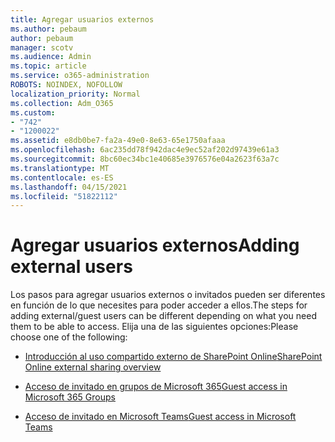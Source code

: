 ```yaml
---
title: Agregar usuarios externos
ms.author: pebaum
author: pebaum
manager: scotv
ms.audience: Admin
ms.topic: article
ms.service: o365-administration
ROBOTS: NOINDEX, NOFOLLOW
localization_priority: Normal
ms.collection: Adm_O365
ms.custom:
- "742"
- "1200022"
ms.assetid: e8db0be7-fa2a-49e0-8e63-65e1750afaaa
ms.openlocfilehash: 6ac235dd78f942dac4e9ec52af202d97439e61a3
ms.sourcegitcommit: 8bc60ec34bc1e40685e3976576e04a2623f63a7c
ms.translationtype: MT
ms.contentlocale: es-ES
ms.lasthandoff: 04/15/2021
ms.locfileid: "51822112"
---
```

# <a name="adding-external-users"></a><span data-ttu-id="43669-102">Agregar usuarios externos</span><span class="sxs-lookup"><span data-stu-id="43669-102">Adding external users</span></span>

<span data-ttu-id="43669-103">Los pasos para agregar usuarios externos o invitados pueden ser diferentes en función de lo que necesites para poder acceder a ellos.</span><span class="sxs-lookup"><span data-stu-id="43669-103">The steps for adding external/guest users can be different depending on what you need them to be able to access.</span></span> <span data-ttu-id="43669-104">Elija una de las siguientes opciones:</span><span class="sxs-lookup"><span data-stu-id="43669-104">Please choose one of the following:</span></span>
  
- [<span data-ttu-id="43669-105">Introducción al uso compartido externo de SharePoint Online</span><span class="sxs-lookup"><span data-stu-id="43669-105">SharePoint Online external sharing overview</span></span>](https://docs.microsoft.com/sharepoint/external-sharing-overview)

- [<span data-ttu-id="43669-106">Acceso de invitado en grupos de Microsoft 365</span><span class="sxs-lookup"><span data-stu-id="43669-106">Guest access in Microsoft 365 Groups</span></span>](https://support.office.com/article/guest-access-in-office-365-groups-bfc7a840-868f-4fd6-a390-f347bf51aff6)

- [<span data-ttu-id="43669-107">Acceso de invitado en Microsoft Teams</span><span class="sxs-lookup"><span data-stu-id="43669-107">Guest access in Microsoft Teams</span></span>](https://docs.microsoft.com/microsoftteams/guest-access-checklist)
